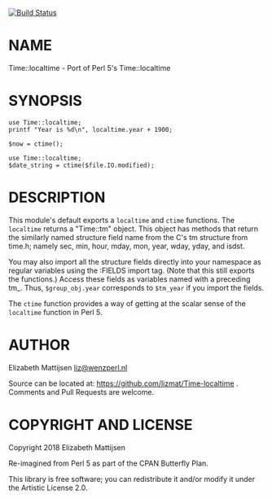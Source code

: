 [![Build Status](https://travis-ci.org/lizmat/Time-localtime.svg?branch=master)](https://travis-ci.org/lizmat/Time-localtime)

NAME
====

Time::localtime - Port of Perl 5's Time::localtime

SYNOPSIS
========

    use Time::localtime;
    printf "Year is %d\n", localtime.year + 1900;

    $now = ctime();

    use Time::localtime;
    $date_string = ctime($file.IO.modified);

DESCRIPTION
===========

This module's default exports a `localtime` and `ctime` functions. The `localtime` returns a "Time::tm" object. This object has methods that return the similarly named structure field name from the C's tm structure from time.h; namely sec, min, hour, mday, mon, year, wday, yday, and isdst.

You may also import all the structure fields directly into your namespace as regular variables using the :FIELDS import tag. (Note that this still exports the functions.) Access these fields as variables named with a preceding tm_. Thus, `$group_obj.year` corresponds to `$tm_year` if you import the fields.

The `ctime` function provides a way of getting at the scalar sense of the `localtime` function in Perl 5.

AUTHOR
======

Elizabeth Mattijsen <liz@wenzperl.nl>

Source can be located at: https://github.com/lizmat/Time-localtime . Comments and Pull Requests are welcome.

COPYRIGHT AND LICENSE
=====================

Copyright 2018 Elizabeth Mattijsen

Re-imagined from Perl 5 as part of the CPAN Butterfly Plan.

This library is free software; you can redistribute it and/or modify it under the Artistic License 2.0.

